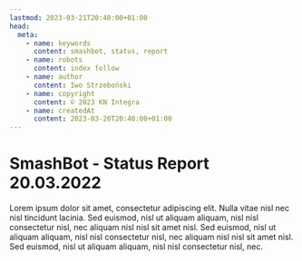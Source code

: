 ```yaml
---
lastmod: 2023-03-21T20:40:00+01:00
head:
  meta:
    - name: keywords
      content: smashbot, status, report
    - name: robots
      content: index follow
    - name: author
      content: Iwo Strzeboński
    - name: copyright
      content: © 2023 KN Integra
    - name: createdAt
      content: 2023-03-20T20:40:00+01:00
---
```


# SmashBot - Status Report 20.03.2022

Lorem ipsum dolor sit amet, consectetur adipiscing elit. Nulla vitae nisl nec
nisl tincidunt lacinia. Sed euismod, nisl ut aliquam aliquam, nisl nisl
consectetur nisl, nec aliquam nisl nisl sit amet nisl. Sed euismod, nisl ut
aliquam aliquam, nisl nisl consectetur nisl, nec aliquam nisl nisl sit amet
nisl. Sed euismod, nisl ut aliquam aliquam, nisl nisl consectetur nisl, nec.
